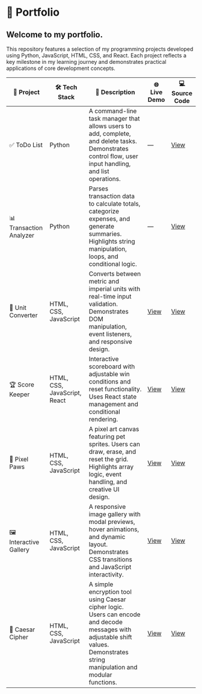 # 📁 Portfolio

## Welcome to my portfolio.

This repository features a selection of my programming projects developed using Python, JavaScript, HTML, CSS, and React. Each project reflects a key milestone in my learning journey and demonstrates practical applications of core development concepts.

| 🧩 Project            | 🛠️ Tech Stack                  | 📄 Description                                                                 | 🌐 Live Demo                                       | 💻 Source Code                                      |
|----------------------|-------------------------------|--------------------------------------------------------------------------------|---------------------------------------------------|----------------------------------------------------|
| ✅ ToDo List          | Python                        | A command-line task manager that allows users to add, complete, and delete tasks. Demonstrates control flow, user input handling, and list operations. | —                                                 | [View](https://mimo.org/web/shared/6426645)       |
| 📊 Transaction Analyzer | Python                     | Parses transaction data to calculate totals, categorize expenses, and generate summaries. Highlights string manipulation, loops, and conditional logic. | —                                                 | [View](https://mimo.org/web/shared/6426645)       |
| 🔄 Unit Converter     | HTML, CSS, JavaScript         | Converts between metric and imperial units with real-time input validation. Demonstrates DOM manipulation, event listeners, and responsive design. | [View](https://mrd8ao.mimo.run/index.html)        | [View](https://mimo.org/web/shared/6426645)       |
| 🏆 Score Keeper       | HTML, CSS, JavaScript, React  | Interactive scoreboard with adjustable win conditions and reset functionality. Uses React state management and conditional rendering. | [View](https://mrd8ao.mimo.run/index.html)        | [View](https://mimo.org/web/shared/6426645)       |
| 🐾 Pixel Paws         | HTML, CSS, JavaScript         | A pixel art canvas featuring pet sprites. Users can draw, erase, and reset the grid. Highlights array logic, event handling, and creative UI design. | [View](https://mrd8ao.mimo.run/index.html)        | [View](https://mimo.org/web/shared/6426645)       |
| 🖼️ Interactive Gallery | HTML, CSS, JavaScript        | A responsive image gallery with modal previews, hover animations, and dynamic layout. Demonstrates CSS transitions and JavaScript interactivity. | [View](https://mrd8ao.mimo.run/index.html)        | [View](https://mimo.org/web/shared/6426645)       |
| 🔐 Caesar Cipher      | HTML, CSS, JavaScript         | A simple encryption tool using Caesar cipher logic. Users can encode and decode messages with adjustable shift values. Demonstrates string manipulation and modular functions. | [View](https://mrd8ao.mimo.run/index.html)        | [View](https://mimo.org/web/shared/6426645)       |



